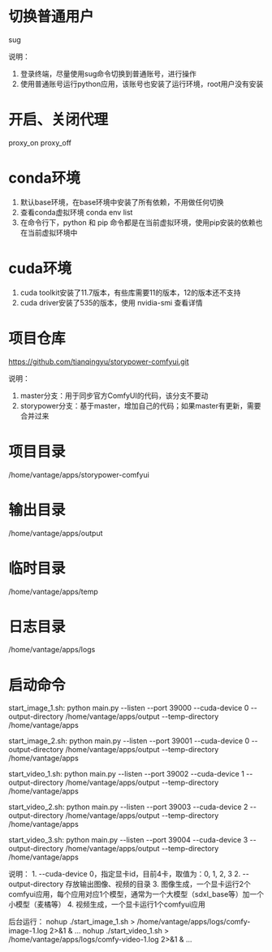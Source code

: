 # 切换普通用户
  sug

  说明：
  1. 登录终端，尽量使用sug命令切换到普通账号，进行操作
  2. 使用普通账号运行python应用，该账号也安装了运行环境，root用户没有安装

# 开启、关闭代理
  proxy_on
  proxy_off

# conda环境
  1. 默认base环境，在base环境中安装了所有依赖，不用做任何切换
  2. 查看conda虚拟环境 conda env list
  3. 在命令行下，python 和 pip 命令都是在当前虚拟环境，使用pip安装的依赖也在当前虚拟环境中

# cuda环境
  1. cuda toolkit安装了11.7版本，有些库需要11的版本，12的版本还不支持
  2. cuda driver安装了535的版本，使用 nvidia-smi 查看详情

# 项目仓库
  https://github.com/tianqingyu/storypower-comfyui.git

  说明：
  1. master分支：用于同步官方ComfyUI的代码，该分支不要动
  2. storypower分支：基于master，增加自己的代码；如果master有更新，需要合并过来

# 项目目录
  /home/vantage/apps/storypower-comfyui

# 输出目录
  /home/vantage/apps/output

# 临时目录
  /home/vantage/apps/temp

# 日志目录
  /home/vantage/apps/logs

# 启动命令
  start_image_1.sh: 
    python main.py --listen --port 39000 --cuda-device 0 --output-directory /home/vantage/apps/output --temp-directory /home/vantage/apps
  
  start_image_2.sh: 
    python main.py --listen --port 39001 --cuda-device 0 --output-directory /home/vantage/apps/output --temp-directory /home/vantage/apps
  
  start_video_1.sh: 
    python main.py --listen --port 39002 --cuda-device 1 --output-directory /home/vantage/apps/output --temp-directory /home/vantage/apps
  
  start_video_2.sh: 
    python main.py --listen --port 39003 --cuda-device 2 --output-directory /home/vantage/apps/output --temp-directory /home/vantage/apps
  
  start_video_3.sh: 
    python main.py --listen --port 39004 --cuda-device 3 --output-directory /home/vantage/apps/output --temp-directory /home/vantage/apps

  说明：
    1. --cuda-device 0，指定显卡id，目前4卡，取值为：0, 1, 2, 3
    2. --output-directory 存放输出图像、视频的目录
    3. 图像生成，一个显卡运行2个comfyui应用，每个应用对应1个模型，通常为一个大模型（sdxl_base等）加一个小模型（麦橘等）
    4. 视频生成，一个显卡运行1个comfyui应用

  后台运行：
    nohup ./start_image_1.sh > /home/vantage/apps/logs/comfy-image-1.log 2>&1 &
    ...
    nohup ./start_video_1.sh > /home/vantage/apps/logs/comfy-video-1.log 2>&1 &
    ...

